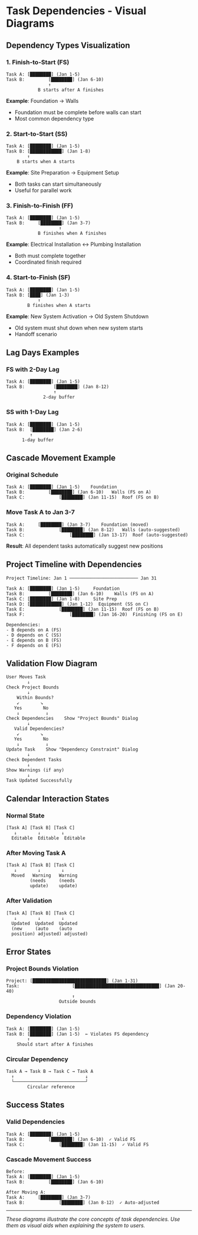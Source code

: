 # Task Dependencies - Visual Diagrams

## Dependency Types Visualization

### 1. Finish-to-Start (FS)
```
Task A: [████████] (Jan 1-5)
Task B:         [████████] (Jan 6-10)
                ↑
            B starts after A finishes
```

**Example**: Foundation → Walls
- Foundation must be complete before walls can start
- Most common dependency type

### 2. Start-to-Start (SS)
```
Task A: [████████] (Jan 1-5)
Task B: [████████████] (Jan 1-8)
        ↑
    B starts when A starts
```

**Example**: Site Preparation → Equipment Setup
- Both tasks can start simultaneously
- Useful for parallel work

### 3. Finish-to-Finish (FF)
```
Task A: [████████] (Jan 1-5)
Task B:     [████████] (Jan 3-7)
                    ↑
            B finishes when A finishes
```

**Example**: Electrical Installation ↔ Plumbing Installation
- Both must complete together
- Coordinated finish required

### 4. Start-to-Finish (SF)
```
Task A: [████████] (Jan 1-5)
Task B: [████] (Jan 1-3)
            ↑
        B finishes when A starts
```

**Example**: New System Activation → Old System Shutdown
- Old system must shut down when new system starts
- Handoff scenario

## Lag Days Examples

### FS with 2-Day Lag
```
Task A: [████████] (Jan 1-5)
Task B:           [████████] (Jan 8-12)
                  ↑
              2-day buffer
```

### SS with 1-Day Lag
```
Task A: [████████] (Jan 1-5)
Task B:  [████████] (Jan 2-6)
         ↑
      1-day buffer
```

## Cascade Movement Example

### Original Schedule
```
Task A: [████████] (Jan 1-5)    Foundation
Task B:         [████████] (Jan 6-10)   Walls (FS on A)
Task C:             [████████] (Jan 11-15)  Roof (FS on B)
```

### Move Task A to Jan 3-7
```
Task A:     [████████] (Jan 3-7)    Foundation (moved)
Task B:             [████████] (Jan 8-12)   Walls (auto-suggested)
Task C:                 [████████] (Jan 13-17)  Roof (auto-suggested)
```

**Result**: All dependent tasks automatically suggest new positions

## Project Timeline with Dependencies

```
Project Timeline: Jan 1 ────────────────────────── Jan 31

Task A: [████████] (Jan 1-5)     Foundation
Task B:         [████████] (Jan 6-10)    Walls (FS on A)
Task C: [████████] (Jan 1-8)     Site Prep
Task D: [████████████] (Jan 1-12)  Equipment (SS on C)
Task E:             [████████] (Jan 11-15)  Roof (FS on B)
Task F:                 [████████] (Jan 16-20)  Finishing (FS on E)

Dependencies:
- B depends on A (FS)
- D depends on C (SS)
- E depends on B (FS)
- F depends on E (FS)
```

## Validation Flow Diagram

```
User Moves Task
        ↓
Check Project Bounds
        ↓
    Within Bounds?
    ↙        ↘
   Yes        No
    ↓          ↓
Check Dependencies    Show "Project Bounds" Dialog
        ↓
   Valid Dependencies?
    ↙        ↘
   Yes        No
    ↓          ↓
Update Task    Show "Dependency Constraint" Dialog
        ↓
Check Dependent Tasks
        ↓
Show Warnings (if any)
        ↓
Task Updated Successfully
```

## Calendar Interaction States

### Normal State
```
[Task A] [Task B] [Task C]
   ↓        ↓        ↓
  Editable  Editable  Editable
```

### After Moving Task A
```
[Task A] [Task B] [Task C]
   ↓        ↓        ↓
  Moved   Warning   Warning
         (needs     (needs
         update)    update)
```

### After Validation
```
[Task A] [Task B] [Task C]
   ↓        ↓        ↓
  Updated  Updated  Updated
  (new     (auto    (auto
  position) adjusted) adjusted)
```

## Error States

### Project Bounds Violation
```
Project: [████████████████████████████] (Jan 1-31)
Task:                    [████████████████████████████████] (Jan 20-40)
                         ↑
                    Outside bounds
```

### Dependency Violation
```
Task A: [████████] (Jan 1-5)
Task B: [████████] (Jan 1-5)  ← Violates FS dependency
        ↑
    Should start after A finishes
```

### Circular Dependency
```
Task A → Task B → Task C → Task A
  ↑                           ↓
  └───────────────────────────┘
        Circular reference
```

## Success States

### Valid Dependencies
```
Task A: [████████] (Jan 1-5)
Task B:         [████████] (Jan 6-10)  ✓ Valid FS
Task C:             [████████] (Jan 11-15)  ✓ Valid FS
```

### Cascade Movement Success
```
Before:
Task A: [████████] (Jan 1-5)
Task B:         [████████] (Jan 6-10)

After Moving A:
Task A:     [████████] (Jan 3-7)
Task B:             [████████] (Jan 8-12)  ✓ Auto-adjusted
```

---

*These diagrams illustrate the core concepts of task dependencies. Use them as visual aids when explaining the system to users.*

